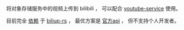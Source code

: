 将对象存储服务中的视频上传到 bilibili ， 可以配合 [youtube-service](https://github.com/yichen-wecgwm/youtube-service) 使用。

目前完全 [依赖](https://github.com/yichen-wecgwm/bilibili-service/blob/f935ac74ec126e7c960fc7915be57aeea2dde291/helm/values-master.yaml#L83) 于 [biliup-rs](https://github.com/biliup/biliup-rs) ， 最优方案是 [官方api](https://openhome.bilibili.com/company/add) ， 但不支持个人开发者。
